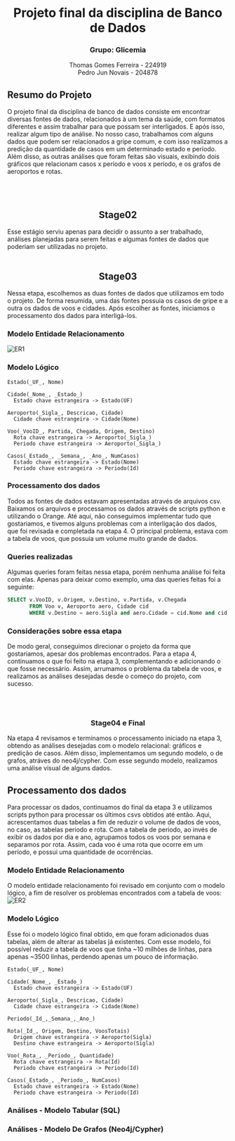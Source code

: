 <div align="center"><h1> Projeto final da disciplina de Banco de Dados </h1></div>
<div align="center"><h3> Grupo: Glicemia</h3></div>
<div align="center"> Thomas Gomes Ferreira - 224919 </div>
<div align="center"> Pedro Jun Novais - 204878 </div>

## Resumo do Projeto
O projeto final da disciplina de banco de dados consiste em encontrar diversas fontes de dados, relacionados à um tema da saúde, com formatos diferentes e assim trabalhar para que possam ser interligados. E após isso, realizar algum tipo de análise. 
No nosso caso, trabalhamos com alguns dados que podem ser relacionados a gripe comum, e com isso realizamos a predição da quantidade de casos em um determinado estado e período. Além disso, as outras análises que foram feitas são visuais, exibindo dois gráficos que relacionam casos x período e voos x período, e os grafos de aeroportos e rotas. 

</br>
</br>
<div align="center"><h2> Stage02</h2></div>
Esse estágio serviu apenas para decidir o assunto a ser trabalhado, análises planejadas para serem feitas e algumas fontes de dados que poderiam ser utilizadas no projeto.
</br>
</br>
<div align="center"><h2> Stage03</h2></div>
Nessa etapa, escolhemos as duas fontes de dados que utilizamos em todo o projeto. De forma resumida, uma das fontes possuia os casos de gripe e a outra os dados de voos e cidades. Após escolher as fontes, iniciamos o processamento dos dados para interligá-los.

### Modelo Entidade Relacionamento
![ER1](https://github.com/Desnord/ProjetoFinalMC536/blob/main/stage04/assets/entidadeRelacionamento1.png)

### Modelo Lógico
~~~
Estado(_UF_, Nome)

Cidade(_Nome_, _Estado_)
  Estado chave estrangeira -> Estado(UF)
  
Aeroporto(_Sigla_, Descricao, Cidade)
  Cidade chave estrangeira -> Cidade(Nome)
  
Voo(_VooID_, Partida, Chegada, Origem, Destino)
  Rota chave estrangeira -> Aeroporto(_Sigla_)
  Periodo chave estrangeira -> Aeroporto(_Sigla_)
  
Casos(_Estado_, _Semana_, _Ano_, NumCasos)
  Estado chave estrangeira -> Estado(Nome)
  Periodo chave estrangeira -> Periodo(Id)
~~~

### Processamento dos dados
Todos as fontes de dados estavam apresentadas através de arquivos csv. Baixamos os arquivos e processamos os dados através de scripts python e utilizando o Orange. Até aqui, não conseguimos implementar tudo que gostariamos, e tivemos alguns problemas com a interligação dos dados, que foi revisada e completada na etapa 4. O principal problema, estava com a tabela de voos, que possuia um volume muito grande de dados. 

### Queries realizadas
Algumas queries foram feitas nessa etapa, porém nenhuma análise foi feita com elas. Apenas para deixar como exemplo, uma das queries feitas foi a seguinte:

~~~sql
SELECT v.VooID, v.Origem, v.Destino, v.Partida, v.Chegada 
       FROM Voo v, Aeroporto aero, Cidade cid
       WHERE v.Destino = aero.Sigla and aero.Cidade = cid.Nome and cid.Estado = 'SP';	
~~~

### Considerações sobre essa etapa
De modo geral, conseguimos direcionar o projeto da forma que gostariamos, apesar dos problemas encontrados. Para a etapa 4, continuamos o que foi feito na etapa 3, complementando e adicionando o que fosse necessário. Assim, arrumamos o problema da tabela de voos, e realizamos as análises desejadas desde o começo do projeto, com sucesso. 
 
 </br>
 </br>
<div align="center"><h3> Stage04 e Final</h3></div>
Na etapa 4 revisamos e terminamos o processamento iniciado na etapa 3, obtendo as análises desejadas com o modelo relacional: gráficos e predição de casos. Além disso, implementamos um segundo modelo, o de grafos, atráves do neo4j/cypher. Com esse segundo modelo, realizamos uma análise visual de alguns dados.

## Processamento dos dados
Para processar os dados, continuamos do final da etapa 3 e utilizamos scripts python para processar os últimos csvs obtidos até então. Aqui, acrescentamos duas tabelas a fim de reduzir o volume de dados de voos, no caso, as tabelas periodo e rota. Com a tabela de periodo, ao invés de exibir os dados por dia e ano, agrupamos todos os voos por semana e separamos por rota. Assim, cada voo é uma rota que ocorre em um período, e possui uma quantidade de ocorrências.

### Modelo Entidade Relacionamento
O modelo entidade relacionamento foi revisado em conjunto com o modelo lógico, a fim de resolver os problemas encontrados com a tabela de voos:
![ER2](https://github.com/Desnord/ProjetoFinalMC536/blob/main/stage04/assets/entidadeRelacionamento2.png)

### Modelo Lógico
Esse foi o modelo lógico final obtido, em que foram adicionados duas tabelas, além de alterar as tabelas já existentes. Com esse modelo, foi possível reduzir a tabela de voos
que tinha ~10 milhões de linhas, para apenas ~3500 linhas, perdendo apenas um pouco de informação.

~~~
Estado(_UF_, Nome)

Cidade(_Nome_, _Estado_)
  Estado chave estrangeira -> Estado(UF)
  
Aeroporto(_Sigla_, Descricao, Cidade)
  Cidade chave estrangeira -> Cidade(Nome)
 
Periodo(_Id_,_Semana_,_Ano_)

Rota(_Id_, Origem, Destino, VoosTotais)
  Origem chave estrangeira -> Aeroporto(Sigla)
  Destino chave estrangeira -> Aeroporto(Sigla)
 
Voo(_Rota_, _Periodo_, Quantidade)
  Rota chave estrangeira -> Rota(Id)
  Periodo chave estrangeira -> Periodo(Id)
  
Casos(_Estado_, _Periodo_, NumCasos)
  Estado chave estrangeira -> Estado(Nome)
  Periodo chave estrangeira -> Periodo(Id)
~~~

### Análises - Modelo Tabular (SQL)


### Análises - Modelo De Grafos (Neo4j/Cypher)


